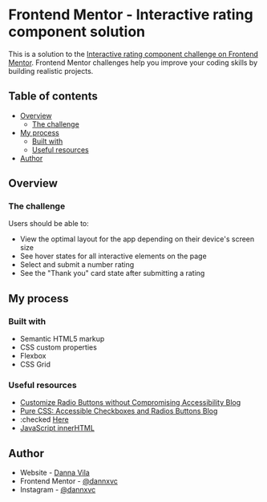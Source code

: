 # Frontend Mentor - Interactive rating component solution

This is a solution to the [Interactive rating component challenge on Frontend Mentor](https://www.frontendmentor.io/challenges/interactive-rating-component-koxpeBUmI). Frontend Mentor challenges help you improve your coding skills by building realistic projects. 

## Table of contents

- [Overview](#overview)
  - [The challenge](#the-challenge)
- [My process](#my-process)
  - [Built with](#built-with)
  - [Useful resources](#useful-resources)
- [Author](#author)

## Overview

### The challenge

Users should be able to:

- View the optimal layout for the app depending on their device's screen size
- See hover states for all interactive elements on the page
- Select and submit a number rating
- See the "Thank you" card state after submitting a rating

## My process

### Built with

- Semantic HTML5 markup
- CSS custom properties
- Flexbox
- CSS Grid
### Useful resources

- [Customize Radio Buttons without Compromising Accessibility Blog](https://blog.bitsrc.io/customise-radio-buttons-without-compromising-accessibility-b03061b5ba93)
-  [Pure CSS: Accessible Checkboxes and Radios Buttons Blog](https://medium.com/claritydesignsystem/pure-css-accessible-checkboxes-and-radios-buttons-54063e759bb3)
- :checked [Here](https://developer.mozilla.org/en-US/docs/Web/CSS/:checked)
- [JavaScript innerHTML](https://www.javascripttutorial.net/javascript-dom/javascript-innerhtml/)

## Author

- Website - [Danna Vila](https://danna.pages.dev/)
- Frontend Mentor - [@dannxvc](https://www.frontendmentor.io/profile/dannxvc)
- Instagram - [@dannxvc](https://www.instagram.com/dannxvc/)
